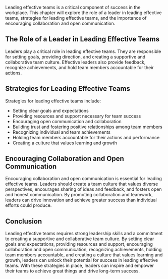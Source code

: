 
Leading effective teams is a critical component of success in the workplace. This chapter will explore the role of a leader in leading effective teams, strategies for leading effective teams, and the importance of encouraging collaboration and open communication.

The Role of a Leader in Leading Effective Teams
-----------------------------------------------

Leaders play a critical role in leading effective teams. They are responsible for setting goals, providing direction, and creating a supportive and collaborative team culture. Effective leaders also provide feedback, recognize achievements, and hold team members accountable for their actions.

Strategies for Leading Effective Teams
--------------------------------------

Strategies for leading effective teams include:

* Setting clear goals and expectations
* Providing resources and support necessary for team success
* Encouraging open communication and collaboration
* Building trust and fostering positive relationships among team members
* Recognizing individual and team achievements
* Holding team members accountable for their actions and performance
* Creating a culture that values learning and growth

Encouraging Collaboration and Open Communication
------------------------------------------------

Encouraging collaboration and open communication is essential for leading effective teams. Leaders should create a team culture that values diverse perspectives, encourages sharing of ideas and feedback, and fosters open and honest communication. By promoting collaboration and teamwork, leaders can drive innovation and achieve greater success than individual efforts could produce.

Conclusion
----------

Leading effective teams requires strong leadership skills and a commitment to creating a supportive and collaborative team culture. By setting clear goals and expectations, providing resources and support, encouraging collaboration and open communication, recognizing achievements, holding team members accountable, and creating a culture that values learning and growth, leaders can unlock their potential for success in leading effective teams. With these strategies in place, leaders can inspire and empower their teams to achieve great things and drive long-term success.

